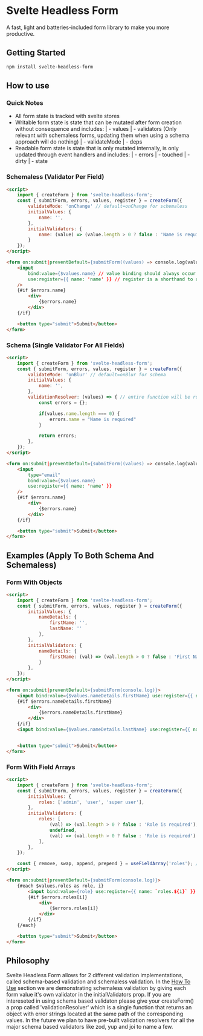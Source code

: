 # Svelte Headless Form

A fast, light and batteries-included form library to make you more productive.

## Getting Started

```bash
npm install svelte-headless-form
```

## How to use

### Quick Notes

- All form state is tracked with svelte stores
- Writable form state is state that can be mutated after form creation without consequence and includes:
|   - values
|   - validators (Only relevant with schemaless forms, updating them when using a schema approach will do nothing)
|   - validateMode
|   - deps
- Readable form state is state that is only mutated internally, is only updated through event handlers and includes:
|   - errors
|   - touched
|   - dirty
|   - state

### Schemaless (Validator Per Field)

```html
<script>
    import { createForm } from 'svelte-headless-form';
    const { submitForm, errors, values, register } = createForm({
        validateMode: 'onChange' // default=onChange for schemaless
        initialValues: {
            name: '',
        },
        initialValidators: {
            name: (value) => (value.length > 0 ? false : 'Name is required'),
        }
    });
</script>

<form on:submit|preventDefault={submitForm((values) => console.log(values))}>
    <input
        bind:value={$values.name} // value binding should always occur before attaching event handlers, svelte will run events in the order they appear
        use:register={{ name: 'name' }} // register is a shorthand to attach change, blur and focus event handlers
    />
    {#if $errors.name}
        <div>
            {$errors.name}
        </div>
    {/if}

    <button type="submit">Submit</button>
</form>
```

### Schema (Single Validator For All Fields)

```html
<script>
    import { createForm } from 'svelte-headless-form';
    const { submitForm, errors, values, register } = createForm({
        validateMode: 'onBlur' // default=onBlur for schema
        initialValues: {
            name: '',
        },
        validationResolver: (values) => { // entire function will be run when validation needs to occur
            const errors = {};

            if(values.name.length === 0) {
                errors.name = "Name is required"
            }

            return errors;
        },
    });
</script>

<form on:submit|preventDefault={submitForm((values) => console.log(values))}>
    <input
        type="email"
        bind:value={$values.name}
        use:register={{ name: 'name' }}
    />
    {#if $errors.name}
        <div>
            {$errors.name}
        </div>
    {/if}

    <button type="submit">Submit</button>
</form>
```

## Examples (Apply To Both Schema And Schemaless)

### Form With Objects

```html
<script>
    import { createForm } from 'svelte-headless-form';
    const { submitForm, errors, values, register } = createForm({
        initialValues: {
            nameDetails: {
                firstName: '',
                lastName: ''
            },
        },
        initialValidators: {
            nameDetails: {
                firstName: (val) => (val.length > 0 ? false : 'First Name is required')
            }
        },
    });
</script>

<form on:submit|preventDefault={submitForm(console.log)}>
    <input bind:value={$values.nameDetails.firstName} use:register={{ name: 'nameDetails.firstName' }} /> // Svelte-Headless-Form supports dot path notation for nested properties
    {#if $errors.nameDetails.firstName}
        <div>
            {$errors.nameDetails.firstName}
        </div>
    {/if}
    <input bind:value={$values.nameDetails.lastName} use:register={{ name: 'nameDetails.lastName' }} />


    <button type="submit">Submit</button>
</form>
```

### Form With Field Arrays

```html
<script>
    import { createForm } from 'svelte-headless-form';
    const { submitForm, errors, values, register } = createForm({
        initialValues: {
            roles: ['admin', 'user', 'super user'],
        },
        initialValidators: {
            roles: [
                (val) => (val.length > 0 ? false : 'Role is required'),
                undefined,
                (val) => (val.length > 0 ? false : 'Role is required')
            ],
        },
    });

    const { remove, swap, append, prepend } = useFieldArray('roles'); // provides a set of util functions to work with field arrays
</script>

<form on:submit|preventDefault={submitForm(console.log)}>
    {#each $values.roles as role, i}
        <input bind:value={role} use:register={{ name: `roles.${i}` }} />
        {#if $errors.roles[i]}
            <div>
                {$errors.roles[i]}
            </div>
        {/if}
    {/each}

    <button type="submit">Submit</button>
</form>
```

## Philosophy

Svelte Headless Form allows for 2 different validation implementations, called schema-based validation and schemaless validation.
In the [How To Use](#how-to-use) section we are demonstrating schemaless validation by giving each form value it's own validator in the initialValidators prop.
If you are intereseted in using schema based validaton please give your createForm() a prop called 'validationResolver' which is a single function that returns an object with error strings located at the same path of the corresponding values. In the future we plan to have pre-built validation resolvers for all the major schema based validators like zod, yup and joi to name a few.
